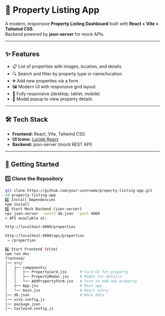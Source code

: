 # 🏡 Property Listing App

A modern, responsive **Property Listing Dashboard** built with **React + Vite + Tailwind CSS**.  
Backend powered by **json-server** for mock APIs.  

---

## ✨ Features
- 📋 List of properties with images, location, and details  
- 🔍 Search and filter by property type or name/location  
- ➕ Add new properties via a form  
- 🖼️ Modern UI with responsive grid layout  
- 📱 Fully responsive (desktop, tablet, mobile)  
- 🔗 Modal popup to view property details  

---

## 🛠️ Tech Stack
- **Frontend:** React, Vite, Tailwind CSS  
- **UI Icons:** [Lucide React](https://lucide.dev/)  
- **Backend:** json-server (mock REST API)  

---

## 🚀 Getting Started

### 1️⃣ Clone the Repository
```bash
git clone https://github.com/your-username/property-listing-app.git
cd property-listing-app
2️⃣ Install Dependencies
npm install
3️⃣ Start Mock Backend (json-server)
npx json-server --watch db.json --port 4000
➡️ API available at:

http://localhost:4000/properties

http://localhost:4000/api/properties
 → /properties

4️⃣ Start Frontend (Vite)
npm run dev
frontend/
│── src/
│   ├── components/
│   │   ├── PropertyCard.jsx      # Card UI for property
│   │   ├── PropertyModal.jsx     # Modal for details
│   │   └── AddPropertyForm.jsx   # Form to add new property
│   ├── App.jsx                   # Main app
│   └── main.jsx                  # React entry
│── db.json                       # Mock data
│── vite.config.js
│── package.json
│── tailwind.config.js
